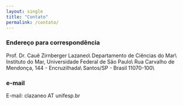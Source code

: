 ```yaml
---
layout: single
title: "Contato"
permalink: /contato/
---
```


### Endereço para correspondência
Prof. Dr. Cauê Zirnberger Lazaneo\\
Departamento de Ciências do Mar\\
Instituto do Mar, Universidade Federal de São Paulo\\
Rua Carvalho de Mendonça, 144 - Encruzilhada\\
Santos/SP - Brasil  11070-100\\

### e-mail 
E-mail: clazaneo AT unifesp.br
